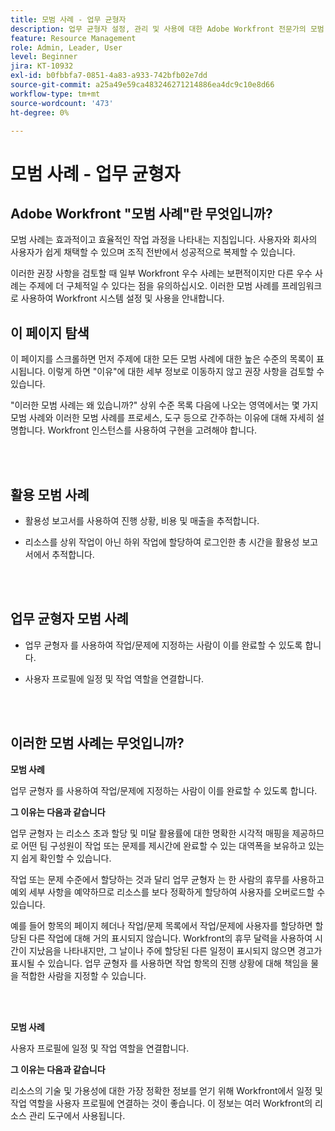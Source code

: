 ```yaml
---
title: 모범 사례 - 업무 균형자
description: 업무 균형자 설정, 관리 및 사용에 대한 Adobe Workfront 전문가의 모범 사례 권장 사항을 살펴보십시오.
feature: Resource Management
role: Admin, Leader, User
level: Beginner
jira: KT-10932
exl-id: b0fbbfa7-0851-4a83-a933-742bfb02e7dd
source-git-commit: a25a49e59ca483246271214886ea4dc9c10e8d66
workflow-type: tm+mt
source-wordcount: '473'
ht-degree: 0%

---
```


# 모범 사례 - 업무 균형자

## Adobe Workfront &quot;모범 사례&quot;란 무엇입니까?

모범 사례는 효과적이고 효율적인 작업 과정을 나타내는 지침입니다. 사용자와 회사의 사용자가 쉽게 채택할 수 있으며 조직 전반에서 성공적으로 복제할 수 있습니다.

이러한 권장 사항을 검토할 때 일부 Workfront 우수 사례는 보편적이지만 다른 우수 사례는 주제에 더 구체적일 수 있다는 점을 유의하십시오. 이러한 모범 사례를 프레임워크로 사용하여 Workfront 시스템 설정 및 사용을 안내합니다.

## 이 페이지 탐색

이 페이지를 스크롤하면 먼저 주제에 대한 모든 모범 사례에 대한 높은 수준의 목록이 표시됩니다. 이렇게 하면 &quot;이유&quot;에 대한 세부 정보로 이동하지 않고 권장 사항을 검토할 수 있습니다.

&quot;이러한 모범 사례는 왜 있습니까?&quot; 상위 수준 목록 다음에 나오는 영역에서는 몇 가지 모범 사례와 이러한 모범 사례를 프로세스, 도구 등으로 간주하는 이유에 대해 자세히 설명합니다. Workfront 인스턴스를 사용하여 구현을 고려해야 합니다.

</br>
</br>

## 활용 모범 사례

* 활용성 보고서를 사용하여 진행 상황, 비용 및 매출을 추적합니다.

* 리소스를 상위 작업이 아닌 하위 작업에 할당하여 로그인한 총 시간을 활용성 보고서에서 추적합니다.

</br>
</br>


## 업무 균형자 모범 사례

* 업무 균형자 를 사용하여 작업/문제에 지정하는 사람이 이를 완료할 수 있도록 합니다.

* 사용자 프로필에 일정 및 작업 역할을 연결합니다.

</br>
</br>


## 이러한 모범 사례는 무엇입니까?

**모범 사례**

업무 균형자 를 사용하여 작업/문제에 지정하는 사람이 이를 완료할 수 있도록 합니다.



**그 이유는 다음과 같습니다**

업무 균형자 는 리소스 초과 할당 및 미달 활용률에 대한 명확한 시각적 매핑을 제공하므로 어떤 팀 구성원이 작업 또는 문제를 제시간에 완료할 수 있는 대역폭을 보유하고 있는지 쉽게 확인할 수 있습니다.



작업 또는 문제 수준에서 할당하는 것과 달리 업무 균형자 는 한 사람의 휴무를 사용하고 예외 세부 사항을 예약하므로 리소스를 보다 정확하게 할당하여 사용자를 오버로드할 수 있습니다.



예를 들어 항목의 페이지 헤더나 작업/문제 목록에서 작업/문제에 사용자를 할당하면 할당된 다른 작업에 대해 거의 표시되지 않습니다. Workfront의 휴무 달력을 사용하여 시간이 지났음을 나타내지만, 그 날이나 주에 할당된 다른 일정이 표시되지 않으면 경고가 표시될 수 있습니다. 업무 균형자 를 사용하면 작업 항목의 진행 상황에 대해 책임을 물을 적합한 사람을 지정할 수 있습니다.


</br>
</br>

**모범 사례**

사용자 프로필에 일정 및 작업 역할을 연결합니다.



**그 이유는 다음과 같습니다**

리소스의 기술 및 가용성에 대한 가장 정확한 정보를 얻기 위해 Workfront에서 일정 및 작업 역할을 사용자 프로필에 연결하는 것이 좋습니다. 이 정보는 여러 Workfront의 리소스 관리 도구에서 사용됩니다.
